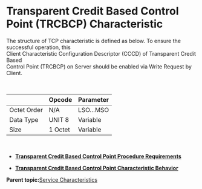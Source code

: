 # Transparent Credit Based Control Point \(TRCBCP\) Characteristic

The structure of TCP characteristic is defined as below. To ensure the successful operation, this<br /> Client Characteristic Configuration Descriptor \(CCCD\) of Transparent Credit Based<br /> Control Point \(TRCBCP\) on Server should be enabled via Write Request by Client.

<br />

| |**Opcode**|**Parameter**|
|--|----------|-------------|
|Octet Order|N/A|LSO…MSO|
|Data Type|UNIT 8|Variable|
|Size|1 Octet|Variable|

<br />

-   **[Transparent Credit Based Control Point Procedure Requirements](GUID-1F181859-176C-49AB-A034-34A29131F8ED.md)**  

-   **[Transparent Credit Based Control Point Characteristic Behavior](GUID-48F0E981-B4AA-44DB-9786-B9430664C991.md)**  


**Parent topic:**[Service Characteristics](GUID-5B80F561-1E54-4BC6-9294-B3E75D35AA88.md)


